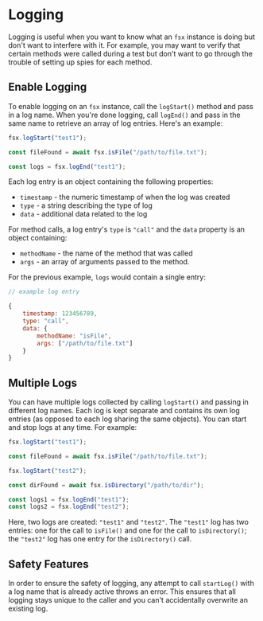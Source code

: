 # Logging

Logging is useful when you want to know what an `fsx` instance is doing but don't want to interfere with it. For example, you may want to verify that certain methods were called during a test but don't want to go through the trouble of setting up spies for each method.

## Enable Logging

To enable logging on an `fsx` instance, call the `logStart()` method and pass in a log name. When you're done logging, call `logEnd()` and pass in the same name to retrieve an array of log entries. Here's an example:

```js
fsx.logStart("test1");

const fileFound = await fsx.isFile("/path/to/file.txt");

const logs = fsx.logEnd("test1");
```

Each log entry is an object containing the following properties:

-   `timestamp` - the numeric timestamp of when the log was created
-   `type` - a string describing the type of log
-   `data` - additional data related to the log

For method calls, a log entry's `type` is `"call"` and the `data` property is an object containing:

-   `methodName` - the name of the method that was called
-   `args` - an array of arguments passed to the method.

For the previous example, `logs` would contain a single entry:

```js
// example log entry

{
    timestamp: 123456789,
    type: "call",
    data: {
        methodName: "isFile",
        args: ["/path/to/file.txt"]
    }
}
```

## Multiple Logs

You can have multiple logs collected by calling `logStart()` and passing in different log names. Each log is kept separate and contains its own log entries (as opposed to each log sharing the same objects). You can start and stop logs at any time. For example:

```js
fsx.logStart("test1");

const fileFound = await fsx.isFile("/path/to/file.txt");

fsx.logStart("test2");

const dirFound = await fsx.isDirectory("/path/to/dir");

const logs1 = fsx.logEnd("test1");
const logs2 = fsx.logEnd("test2");
```

Here, two logs are created: `"test1"` and `"test2"`. The `"test1"` log has two entries: one for the call to `isFile()` and one for the call to `isDirectory()`; the `"test2"` log has one entry for the `isDirectory()` call.

## Safety Features

In order to ensure the safety of logging, any attempt to call `startLog()` with a log name that is already active throws an error. This ensures that all logging stays unique to the caller and you can't accidentally overwrite an existing log.
